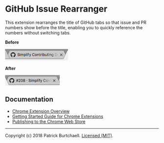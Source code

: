 # GitHub Issue Rearranger

This extension rearranges the title of GitHub tabs so that issue and PR numbers show before the title, enabling you to quickly reference the numbers without switching tabs.

**Before**

![Before screenshot](/media/before.png)

**After**

![After screenshot](/media/after.png)

## Documentation

- [Chrome Extension Overview](https://developer.chrome.com/extensions/overview)
- [Getting Started Guide for Chrome Extensions](https://developer.chrome.com/extensions/getstarted)
- [Publishing to the Chrome Web Store](https://developer.chrome.com/webstore/publish)

---
Copyright (c) 2018 Patrick Burtchaell. [Licensed (MIT)](/LICENSE).
